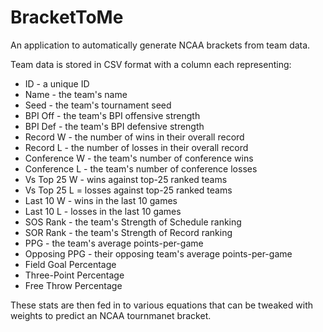 # BracketToMe
An application to automatically generate NCAA brackets from team data.

Team data is stored in CSV format with a column each representing:
* ID - a unique ID
* Name - the team's name
* Seed - the team's tournament seed
* BPI Off - the team's BPI offensive strength
* BPI Def - the team's BPI defensive strength
* Record W - the number of wins in their overall record
* Record L - the number of losses in their overall record
* Conference W - the team's number of conference wins
* Conference L - the team's number of conference losses
* Vs Top 25 W - wins against top-25 ranked teams
* Vs Top 25 L = losses against top-25 ranked teams
* Last 10 W - wins in the last 10 games
* Last 10 L - losses in the last 10 games
* SOS Rank - the team's Strength of Schedule ranking
* SOR Rank - the team's Strength of Record ranking
* PPG - the team's average points-per-game
* Opposing PPG - their opposing team's average points-per-game
* Field Goal Percentage
* Three-Point Percentage
* Free Throw Percentage

These stats are then fed in to various equations that can be tweaked with weights to predict an NCAA tournmanet bracket.
